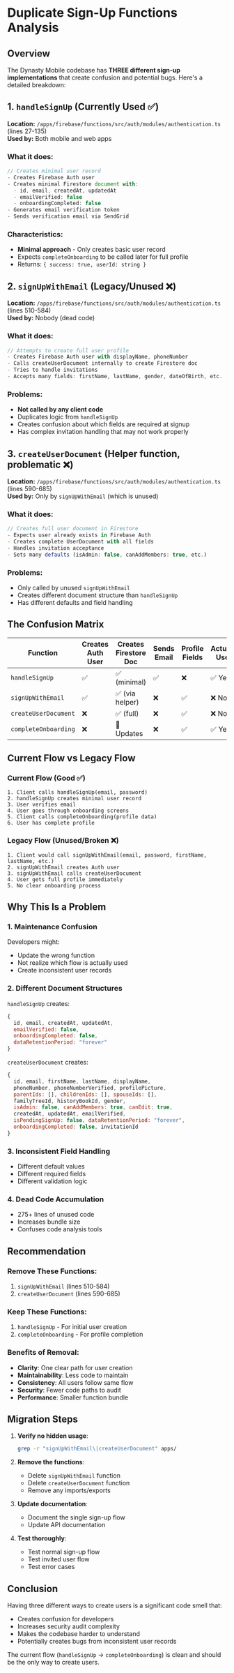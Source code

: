 # Duplicate Sign-Up Functions Analysis

## Overview
The Dynasty Mobile codebase has **THREE different sign-up implementations** that create confusion and potential bugs. Here's a detailed breakdown:

## 1. `handleSignUp` (Currently Used ✅)
**Location:** `/apps/firebase/functions/src/auth/modules/authentication.ts` (lines 27-135)  
**Used by:** Both mobile and web apps

### What it does:
```typescript
// Creates minimal user record
- Creates Firebase Auth user
- Creates minimal Firestore document with:
  - id, email, createdAt, updatedAt
  - emailVerified: false
  - onboardingCompleted: false
- Generates email verification token
- Sends verification email via SendGrid
```

### Characteristics:
- **Minimal approach** - Only creates basic user record
- Expects `completeOnboarding` to be called later for full profile
- Returns: `{ success: true, userId: string }`

## 2. `signUpWithEmail` (Legacy/Unused ❌)
**Location:** `/apps/firebase/functions/src/auth/modules/authentication.ts` (lines 510-584)  
**Used by:** Nobody (dead code)

### What it does:
```typescript
// Attempts to create full user profile
- Creates Firebase Auth user with displayName, phoneNumber
- Calls createUserDocument internally to create Firestore doc
- Tries to handle invitations
- Accepts many fields: firstName, lastName, gender, dateOfBirth, etc.
```

### Problems:
- **Not called by any client code**
- Duplicates logic from `handleSignUp`
- Creates confusion about which fields are required at signup
- Has complex invitation handling that may not work properly

## 3. `createUserDocument` (Helper function, problematic ❌)
**Location:** `/apps/firebase/functions/src/auth/modules/authentication.ts` (lines 590-685)  
**Used by:** Only by `signUpWithEmail` (which is unused)

### What it does:
```typescript
// Creates full user document in Firestore
- Expects user already exists in Firebase Auth
- Creates complete UserDocument with all fields
- Handles invitation acceptance
- Sets many defaults (isAdmin: false, canAddMembers: true, etc.)
```

### Problems:
- Only called by unused `signUpWithEmail`
- Creates different document structure than `handleSignUp`
- Has different defaults and field handling

## The Confusion Matrix

| Function | Creates Auth User | Creates Firestore Doc | Sends Email | Profile Fields | Actually Used |
|----------|------------------|---------------------|-------------|----------------|---------------|
| `handleSignUp` | ✅ | ✅ (minimal) | ✅ | ❌ | ✅ Yes |
| `signUpWithEmail` | ✅ | ✅ (via helper) | ❌ | ✅ | ❌ No |
| `createUserDocument` | ❌ | ✅ (full) | ❌ | ✅ | ❌ No |
| `completeOnboarding` | ❌ | 🔄 Updates | ❌ | ✅ | ✅ Yes |

## Current Flow vs Legacy Flow

### Current Flow (Good ✅)
```
1. Client calls handleSignUp(email, password)
2. handleSignUp creates minimal user record
3. User verifies email
4. User goes through onboarding screens
5. Client calls completeOnboarding(profile data)
6. User has complete profile
```

### Legacy Flow (Unused/Broken ❌)
```
1. Client would call signUpWithEmail(email, password, firstName, lastName, etc.)
2. signUpWithEmail creates Auth user
3. signUpWithEmail calls createUserDocument
4. User gets full profile immediately
5. No clear onboarding process
```

## Why This Is a Problem

### 1. **Maintenance Confusion**
Developers might:
- Update the wrong function
- Not realize which flow is actually used
- Create inconsistent user records

### 2. **Different Document Structures**
`handleSignUp` creates:
```javascript
{
  id, email, createdAt, updatedAt,
  emailVerified: false,
  onboardingCompleted: false,
  dataRetentionPeriod: "forever"
}
```

`createUserDocument` creates:
```javascript
{
  id, email, firstName, lastName, displayName,
  phoneNumber, phoneNumberVerified, profilePicture,
  parentIds: [], childrenIds: [], spouseIds: [],
  familyTreeId, historyBookId, gender,
  isAdmin: false, canAddMembers: true, canEdit: true,
  createdAt, updatedAt, emailVerified,
  isPendingSignUp: false, dataRetentionPeriod: "forever",
  onboardingCompleted: false, invitationId
}
```

### 3. **Inconsistent Field Handling**
- Different default values
- Different required fields
- Different validation logic

### 4. **Dead Code Accumulation**
- 275+ lines of unused code
- Increases bundle size
- Confuses code analysis tools

## Recommendation

### Remove These Functions:
1. `signUpWithEmail` (lines 510-584)
2. `createUserDocument` (lines 590-685)

### Keep These Functions:
1. `handleSignUp` - For initial user creation
2. `completeOnboarding` - For profile completion

### Benefits of Removal:
- **Clarity**: One clear path for user creation
- **Maintainability**: Less code to maintain
- **Consistency**: All users follow same flow
- **Security**: Fewer code paths to audit
- **Performance**: Smaller function bundle

## Migration Steps

1. **Verify no hidden usage**:
   ```bash
   grep -r "signUpWithEmail\|createUserDocument" apps/
   ```

2. **Remove the functions**:
   - Delete `signUpWithEmail` function
   - Delete `createUserDocument` function
   - Remove any imports/exports

3. **Update documentation**:
   - Document the single sign-up flow
   - Update API documentation

4. **Test thoroughly**:
   - Test normal sign-up flow
   - Test invited user flow
   - Test error cases

## Conclusion

Having three different ways to create users is a significant code smell that:
- Creates confusion for developers
- Increases security audit complexity
- Makes the codebase harder to understand
- Potentially creates bugs from inconsistent user records

The current flow (`handleSignUp` → `completeOnboarding`) is clean and should be the only way to create users.